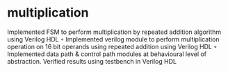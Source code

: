 # multiplication
Implemented FSM to perform multiplication by repeated addition algorithm using Verilog HDL
◦ Implemented verilog module to perform multiplication operation on 16 bit operands using repeated addition using Verilog HDL
◦ Implemented data path & control path modules at behavioural level of abstraction. Verified results using testbench in Verilog HDL
